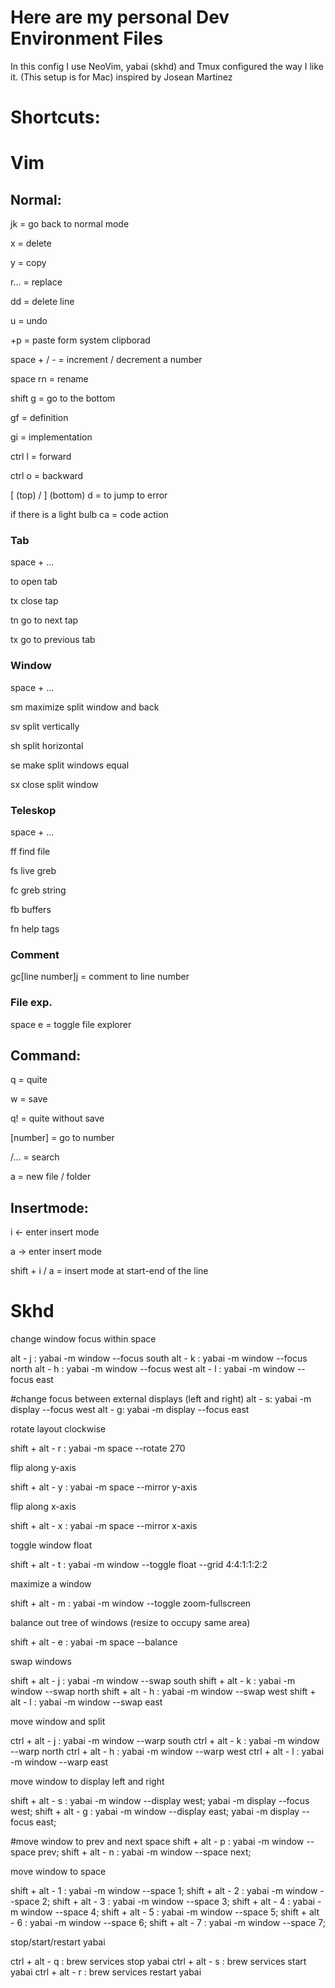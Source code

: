 # Here are my personal Dev Environment Files
In this config I use NeoVim, yabai (skhd) and Tmux configured the way I like it. (This setup is for Mac) inspired by Josean Martinez



# Shortcuts:

# Vim

## Normal:

jk = go back to normal mode

x = delete

y = copy

r… = replace

dd = delete line

u = undo

+p = paste form system clipborad

space + / - = increment / decrement a number

space rn = rename

shift g = go to the bottom

gf = definition

gi = implementation

ctrl l = forward

ctrl o = backward

[ (top) / ] (bottom) d = to jump to error

if there is a light bulb ca = code action

### Tab

space + …

to open tab

tx close tap

tn go to next tap

tx go to previous tab

### Window

space + …

sm maximize split window and back

sv split vertically

sh split horizontal

se make split windows equal

sx close split window

### Teleskop

space + …

ff find file

fs live greb

fc greb string

fb buffers

fn help tags

### Comment

gc[line number]j = comment to line number

### File exp.

space e = toggle file explorer

## Command:

q = quite

w = save

q! = quite without save

[number] = go to number

/… = search

a = new file / folder

## Insertmode:

i ← enter insert mode

a → enter insert mode

shift + i / a = insert mode at start-end of the line

# Skhd

change window focus within space

alt - j : yabai -m window --focus south
alt - k : yabai -m window --focus north
alt - h : yabai -m window --focus west
alt - l : yabai -m window --focus east

#change focus between external displays (left and right)
alt - s: yabai -m display --focus west
alt - g: yabai -m display --focus east

rotate layout clockwise

shift + alt - r : yabai -m space --rotate 270

flip along y-axis

shift + alt - y : yabai -m space --mirror y-axis

flip along x-axis

shift + alt - x : yabai -m space --mirror x-axis

toggle window float

shift + alt - t : yabai -m window --toggle float --grid 4:4:1:1:2:2

maximize a window

shift + alt - m : yabai -m window --toggle zoom-fullscreen

balance out tree of windows (resize to occupy same area)

shift + alt - e : yabai -m space --balance

swap windows

shift + alt - j : yabai -m window --swap south
shift + alt - k : yabai -m window --swap north
shift + alt - h : yabai -m window --swap west
shift + alt - l : yabai -m window --swap east

move window and split

ctrl + alt - j : yabai -m window --warp south
ctrl + alt - k : yabai -m window --warp north
ctrl + alt - h : yabai -m window --warp west
ctrl + alt - l : yabai -m window --warp east

move window to display left and right

shift + alt - s : yabai -m window --display west; yabai -m display --focus west;
shift + alt - g : yabai -m window --display east; yabai -m display --focus east;

#move window to prev and next space
shift + alt - p : yabai -m window --space prev;
shift + alt - n : yabai -m window --space next;

move window to space

shift + alt - 1 : yabai -m window --space 1;
shift + alt - 2 : yabai -m window --space 2;
shift + alt - 3 : yabai -m window --space 3;
shift + alt - 4 : yabai -m window --space 4;
shift + alt - 5 : yabai -m window --space 5;
shift + alt - 6 : yabai -m window --space 6;
shift + alt - 7 : yabai -m window --space 7;

stop/start/restart yabai

ctrl + alt - q : brew services stop yabai
ctrl + alt - s : brew services start yabai
ctrl + alt - r : brew services restart yabai
